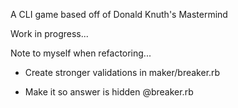 A CLI game based off of Donald Knuth's Mastermind

Work in progress...

Note to myself when refactoring...

- Create stronger validations in maker/breaker.rb

- Make it so answer is hidden @breaker.rb
